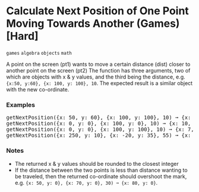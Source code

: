 # Calculate Next Position of One Point Moving Towards Another (Games) [Hard]

`games`  `algebra` `objects` `math`

A point on the screen (pt1) wants to move a certain distance (dist) closer to another point on the screen (pt2) The function has three arguments, two of which are objects with x & y values, and the third being the distance, e.g. `{x:50, y:60}, {x: 100, y: 100}, 10`. The expected result is a similar object with the new co-ordinate.

### Examples

<pre>
getNextPosition({x: 50, y: 60}, {x: 100, y: 100}, 10) ➞ {x: 58, y: 66}
getNextPosition({x: 0, y: 0}, {x: 100, y: 0}, 10) ➞ {x: 10, y: 0}
getNextPosition({x: 0, y: 0}, {x: 100, y: 100}, 10) ➞ {x: 7, y: 7}
getNextPosition({x: 250, y: 10}, {x: -20, y: 35}, 55) ➞ {x: 195, y: 15}
</pre>

### Notes
- The returned x & y values should be rounded to the closest integer
- If the distance between the two points is less than distance wanting to be traveled, then the returned co-ordinate should overshoot the mark, e.g. `{x: 50, y: 0}, {x: 70, y: 0}, 30) ➞ {x: 80, y: 0}`.
